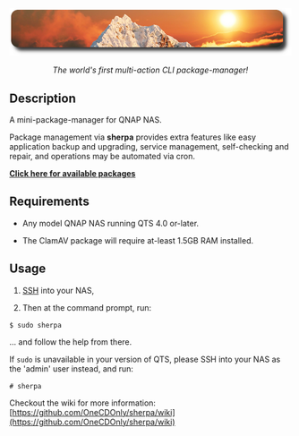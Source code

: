 ![icon](images/sherpa.readme.png)

<p align="center"><i>The world's first multi-action CLI package-manager!</i></p>


## Description

A mini-package-manager for QNAP NAS.

Package management via **sherpa** provides extra features like easy application backup and upgrading, service management, self-checking and repair, and operations may be automated via cron.

<b>[Click here for available packages](https://github.com/OneCDOnly/sherpa/wiki/Packages)</b>

## Requirements

- Any model QNAP NAS running QTS 4.0 or-later.

- The ClamAV package will require at-least 1.5GB RAM installed.


## Usage

1) [SSH](https://www.qnap.com/en/how-to/faq/article/how-do-i-access-my-qnap-nas-using-ssh) into your NAS,

2) Then at the command prompt, run:

```
$ sudo sherpa
```

... and follow the help from there.

If `sudo` is unavailable in your version of QTS, please SSH into your NAS as the 'admin' user instead, and run:
```
# sherpa
```

Checkout the wiki for more information: [https://github.com/OneCDOnly/sherpa/wiki](https://github.com/OneCDOnly/sherpa/wiki)